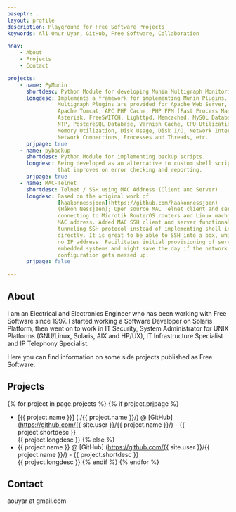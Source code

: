```yaml
---
baseptr: .
layout: profile
description: Playground for Free Software Projects
keywords: Ali Onur Uyar, GitHub, Free Software, Collaboration

hnav:
    - About
    - Projects
    - Contact

projects:
    - name: PyMunin
      shortdesc: Python Module for developing Munin Multigraph Monitoring Plugins
      longdesc: Implements a framework for implementing Munin Plugins.
                Multigraph Plugins are provided for Apache Web Server, 
                Apache Tomcat, APC PHP Cache, PHP FPM (Fast Process Manager), 
                Asterisk, FreeSWITCH, Lighttpd, Memcached, MySQL Database, Nginx, 
                NTP, PostgreSQL Database, Varnish Cache, CPU Utilization, 
                Memory Utilization, Disk Usage, Disk I/O, Network Interfaces, 
                Network Connections, Processes and Threads, etc.
      prjpage: true
    - name: pybackup
      shortdesc: Python Module for implementing backup scripts.
      longdesc: Being developed as an alternative to custom shell scripts
                that improves on error checking and reporting.
      prjpage: true
    - name: MAC-Telnet
      shortdesc: Telnet / SSH using MAC Address (Client and Server)
      longdesc: Based on the original work of 
                [haakonnessjoen](https://github.com/haakonnessjoen) 
                (Håkon Nessjøen); Open source MAC Telnet client and server for 
                connecting to Microtik RouterOS routers and Linux machines via 
                MAC address. Added MAC SSH client and server functionality for 
                tunneling SSH protocol instead of implementing shell interface 
                directly. It is great to be able to SSH into a box, which has
                no IP address. Facilitates initial provisioning of servers and 
                embedded systems and might save the day if the network 
                configuration gets messed up.
      prjpage: false
	
---
```



About
-----

I am an Electrical and Electronics Engineer who has been working with Free 
Software since 1997. I started working a Software Developer on Solaris Platform,
then went on to work in IT Security, System Administrator for UNIX Platforms
(GNU/Linux, Solaris, AIX and HP/UX), IT Infrastructure Specialist and 
IP Telephony Specialist.

Here you can find information on some side projects published as Free Software.


Projects
--------

{% for project in page.projects %}
{% if project.prjpage %}
* [{{ project.name }}] (./{{ project.name }}/)
  @ [GitHub] (https://github.com/{{ site.user }}/{{ project.name }}/) - {{ project.shortdesc }}
  <br>{{ project.longdesc }}
{% else %}
* {{ project.name }}
  @ [GitHub] (https://github.com/{{ site.user }}/{{ project.name }}/) - {{ project.shortdesc }}
  <br>{{ project.longdesc }}
{% endif %}
{% endfor %}


Contact
-------

aouyar at gmail.com